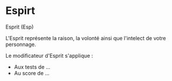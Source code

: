 # Espirt  

Esprit (Esp)  

L'Esprit représente la raison, la volonté ainsi que l'intelect de votre personnage.  

Le modificateur d'Esprit s'applique :  
- Aux tests de ...  
- Au score de ...  
